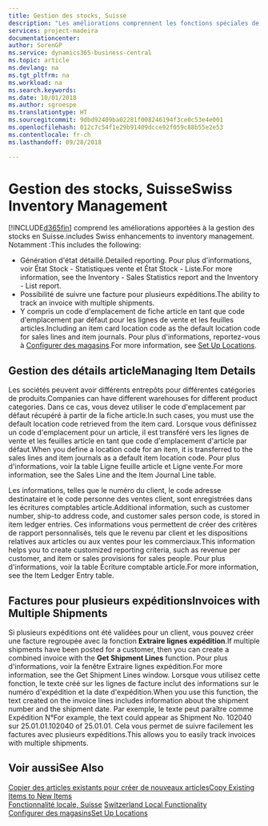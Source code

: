 ```yaml
---
title: Gestion des stocks, Suisse
description: "Les améliorations comprennent les fonctions spéciales de gestion des stocks en Suisse."
services: project-madeira
documentationcenter: 
author: SorenGP
ms.service: dynamics365-business-central
ms.topic: article
ms.devlang: na
ms.tgt_pltfrm: na
ms.workload: na
ms.search.keywords: 
ms.date: 10/01/2018
ms.author: sgroespe
ms.translationtype: HT
ms.sourcegitcommit: 9dbd92409ba02281f008246194f3ce0c53e4e001
ms.openlocfilehash: 012c7c54f1e29b91409dcce92f059c88b55e2e53
ms.contentlocale: fr-ch
ms.lasthandoff: 09/28/2018

---
```

# <a name="swiss-inventory-management"></a><span data-ttu-id="573a3-103">Gestion des stocks, Suisse</span><span class="sxs-lookup"><span data-stu-id="573a3-103">Swiss Inventory Management</span></span>
[!INCLUDE[d365fin](../../includes/d365fin_md.md)] <span data-ttu-id="573a3-104">comprend les améliorations apportées à la gestion des stocks en Suisse.</span><span class="sxs-lookup"><span data-stu-id="573a3-104">includes Swiss enhancements to inventory management.</span></span> <span data-ttu-id="573a3-105">Notamment :</span><span class="sxs-lookup"><span data-stu-id="573a3-105">This includes the following:</span></span>  

- <span data-ttu-id="573a3-106">Génération d'état détaillé.</span><span class="sxs-lookup"><span data-stu-id="573a3-106">Detailed reporting.</span></span>  <span data-ttu-id="573a3-107">Pour plus d'informations, voir État Stock - Statistiques vente et État Stock - Liste.</span><span class="sxs-lookup"><span data-stu-id="573a3-107">For more information, see the Inventory - Sales Statistics report and the Inventory - List report.</span></span>  
- <span data-ttu-id="573a3-108">Possibilité de suivre une facture pour plusieurs expéditions.</span><span class="sxs-lookup"><span data-stu-id="573a3-108">The ability to track an invoice with multiple shipments.</span></span>  
- <span data-ttu-id="573a3-109">Y compris un code d'emplacement de fiche article en tant que code d'emplacement par défaut pour les lignes de vente et les feuilles articles.</span><span class="sxs-lookup"><span data-stu-id="573a3-109">Including an item card location code as the default location code for sales lines and item journals.</span></span> <span data-ttu-id="573a3-110">Pour plus d'informations, reportez-vous à [Configurer des magasins](../../inventory-how-setup-locations.md).</span><span class="sxs-lookup"><span data-stu-id="573a3-110">For more information, see [Set Up Locations](../../inventory-how-setup-locations.md).</span></span>

## <a name="managing-item-details"></a><span data-ttu-id="573a3-111">Gestion des détails article</span><span class="sxs-lookup"><span data-stu-id="573a3-111">Managing Item Details</span></span>  
<span data-ttu-id="573a3-112">Les sociétés peuvent avoir différents entrepôts pour différentes catégories de produits.</span><span class="sxs-lookup"><span data-stu-id="573a3-112">Companies can have different warehouses for different product categories.</span></span> <span data-ttu-id="573a3-113">Dans ce cas, vous devez utiliser le code d'emplacement par défaut récupéré à partir de la fiche article.</span><span class="sxs-lookup"><span data-stu-id="573a3-113">In such cases, you must use the default location code retrieved from the item card.</span></span> <span data-ttu-id="573a3-114">Lorsque vous définissez un code d'emplacement pour un article, il est transféré vers les lignes de vente et les feuilles article en tant que code d'emplacement d'article par défaut.</span><span class="sxs-lookup"><span data-stu-id="573a3-114">When you define a location code for an item, it is transferred to the sales lines and item journals as a default item location code.</span></span> <span data-ttu-id="573a3-115">Pour plus d'informations, voir la table Ligne feuille article et Ligne vente.</span><span class="sxs-lookup"><span data-stu-id="573a3-115">For more information, see the Sales Line and the Item Journal Line table.</span></span>  

<span data-ttu-id="573a3-116">Les informations, telles que le numéro du client, le code adresse destinataire et le code personne des ventes client, sont enregistrées dans les écritures comptables article.</span><span class="sxs-lookup"><span data-stu-id="573a3-116">Additional information, such as customer number, ship-to address code, and customer sales person code, is stored in item ledger entries.</span></span> <span data-ttu-id="573a3-117">Ces informations vous permettent de créer des critères de rapport personnalisés, tels que le revenu par client et les dispositions relatives aux articles ou aux ventes pour les commerciaux.</span><span class="sxs-lookup"><span data-stu-id="573a3-117">This information helps you to create customized reporting criteria, such as revenue per customer, and item or sales provisions for sales people.</span></span> <span data-ttu-id="573a3-118">Pour plus d'informations, voir la table Écriture comptable article.</span><span class="sxs-lookup"><span data-stu-id="573a3-118">For more information, see the Item Ledger Entry table.</span></span>  

## <a name="invoices-with-multiple-shipments"></a><span data-ttu-id="573a3-119">Factures pour plusieurs expéditions</span><span class="sxs-lookup"><span data-stu-id="573a3-119">Invoices with Multiple Shipments</span></span>  
<span data-ttu-id="573a3-120">Si plusieurs expéditions ont été validées pour un client, vous pouvez créer une facture regroupée avec la fonction **Extraire lignes expédition**.</span><span class="sxs-lookup"><span data-stu-id="573a3-120">If multiple shipments have been posted for a customer, then you can create a combined invoice with the **Get Shipment Lines** function.</span></span> <span data-ttu-id="573a3-121">Pour plus d'informations, voir la fenêtre Extraire lignes expédition.</span><span class="sxs-lookup"><span data-stu-id="573a3-121">For more information, see the Get Shipment Lines window.</span></span> <span data-ttu-id="573a3-122">Lorsque vous utilisez cette fonction, le texte créé sur les lignes de facture inclut des informations sur le numéro d'expédition et la date d'expédition.</span><span class="sxs-lookup"><span data-stu-id="573a3-122">When you use this function, the text created on the invoice lines includes information about the shipment number and the shipment date.</span></span> <span data-ttu-id="573a3-123">Par exemple, le texte peut paraître comme Expédition N°</span><span class="sxs-lookup"><span data-stu-id="573a3-123">For example, the text could appear as Shipment No.</span></span> <span data-ttu-id="573a3-124">102040 sur 25.01.01.</span><span class="sxs-lookup"><span data-stu-id="573a3-124">102040 of 25.01.01.</span></span> <span data-ttu-id="573a3-125">Cela vous permet de suivre facilement les factures avec plusieurs expéditions.</span><span class="sxs-lookup"><span data-stu-id="573a3-125">This allows you to easily track invoices with multiple shipments.</span></span>  

## <a name="see-also"></a><span data-ttu-id="573a3-126">Voir aussi</span><span class="sxs-lookup"><span data-stu-id="573a3-126">See Also</span></span>  
 [<span data-ttu-id="573a3-127">Copier des articles existants pour créer de nouveaux articles</span><span class="sxs-lookup"><span data-stu-id="573a3-127">Copy Existing Items to New Items</span></span>](how-to-copy-existing-items-to-new-items.md)  
 <span data-ttu-id="573a3-128">[Fonctionnalité locale, Suisse](switzerland-local-functionality.md) </span><span class="sxs-lookup"><span data-stu-id="573a3-128">[Switzerland Local Functionality](switzerland-local-functionality.md) </span></span>  
 [<span data-ttu-id="573a3-129">Configurer des magasins</span><span class="sxs-lookup"><span data-stu-id="573a3-129">Set Up Locations</span></span>](../../inventory-how-setup-locations.md)

